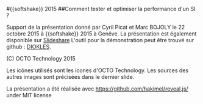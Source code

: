 #{{softshake}} 2015
##Comment tester et optimiser la performance d'un SI ?

Support de la présentation donné par Cyril Picat et Marc BOJOLY le 22 octobre 2015 à {{softshake}} 2015 à Genêve.
La présentation est également disponible sur [Slideshare](http://fr.slideshare.net/MarcBojoly/softshake-2015-comment-tester-et-optimiser-la-performance-dun-si)
L'outil pour la démonstration peut être trouvé sur github : [DIOKLES](https://github.com/mbojoly/diokles).

(C) OCTO Technology 2015

Les icônes utilisés sont les icones d'OCTO Technology. Les sources des autres images sont précisées dans le dernier slide.

La présentation a été réalisée avec https://github.com/hakimel/reveal.js/ under MIT license
